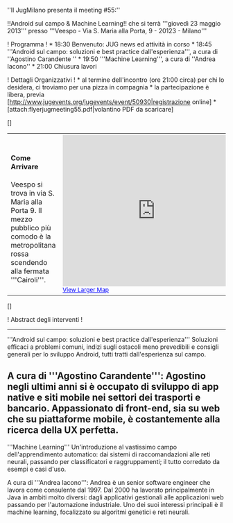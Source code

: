 ''Il JugMilano presenta il meeting #55:''

!!Android sul campo & Machine Learning!!
che si terrà '''giovedì 23 maggio 2013''' presso '''Veespo - Via S. Maria alla Porta, 9 - 20123 - Milano'''

! Programma !
	*  18:30 Benvenuto: JUG news ed attività in corso
	*  18:45 '''Android sul campo: soluzioni e best practice dall'esperienza''', a cura di ''Agostino Carandente ''
	*  19:50 '''Machine Learning''', a cura di ''Andrea Iacono''
	*  21:00 Chiusura lavori


! Dettagli Organizzativi !
	* al termine dell'incontro (ore 21:00 circa) per chi lo desidera, ci troviamo per una pizza in compagnia
	* la partecipazione è libera, previa [http://www.jugevents.org/jugevents/event/50930|registrazione online]
	* [attach:flyerjugmeeting55.pdf|volantino PDF da scaricare]

[<html>]
<table>
<tr>
<td width="30%">
<h4>Come Arrivare</h4>
Veespo si trova in via S. Maria alla Porta 9. Il mezzo pubblico più comodo è la metropolitana rossa scendendo alla fermata '''Cairoli'''.
</td>
<td>

<iframe width="425" height="350" frameborder="0" scrolling="no" marginheight="0" marginwidth="0" src="http://maps.google.it/maps?f=q&source=embed&hl=en&geocode=&q=via+santa+maria+alla+porta,+9+milano&aq=&sll=45.45801,9.177492&sspn=0.005095,0.008079&vpsrc=6&t=h&ie=UTF8&hq=&hnear=Via+Santa+Maria+alla+Porta,+9,+20123+Milano,+Lombardia&ll=45.468468,9.182768&spn=0.010896,0.022359&z=14&iwloc=A&output=embed"></iframe><br /><small><a href="http://maps.google.it/maps?f=q&source=embed&hl=en&geocode=&q=via+santa+maria+alla+porta,+9+milano&aq=&sll=45.45801,9.177492&sspn=0.005095,0.008079&vpsrc=6&t=h&ie=UTF8&hq=&hnear=Via+Santa+Maria+alla+Porta,+9,+20123+Milano,+Lombardia&ll=45.468468,9.182768&spn=0.010896,0.022359&z=14&iwloc=A" style="color:#0000FF;text-align:left">View Larger Map</a></small>
</td>
</tr>
</table>
[</html>]


! Abstract degli interventi !

----

'''Android sul campo: soluzioni e best practice dall'esperienza'''
Soluzioni efficaci a problemi comuni, indizi sugli ostacoli meno
prevedibili e consigli generali per lo sviluppo Android, tutti tratti
dall'esperienza sul campo.


A cura di '''Agostino Carandente''':
Agostino negli ultimi anni si è occupato di sviluppo di app native e siti mobile nei settori dei trasporti e bancario. Appassionato di front-end, sia su web che su piattaforme mobile, è costantemente alla ricerca della UX perfetta.
----
 
'''Machine Learning'''
Un'introduzione al vastissimo campo dell'apprendimento automatico: dai sistemi di raccomandazioni alle reti neurali, passando per classificatori e raggruppamenti; il tutto corredato da esempi e casi d'uso.


A cura di '''Andrea Iacono''':
Andrea è un senior software engineer che lavora come consulente dal 1997. Dal 2000 ha lavorato principalmente in Java in ambiti molto diversi: dagli applicativi gestionali alle applicazioni web passando per l'automazione industriale. Uno dei suoi interessi principali è il machine learning, focalizzato su algoritmi genetici e reti neurali.
